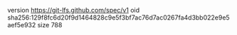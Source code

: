 version https://git-lfs.github.com/spec/v1
oid sha256:129f8fc6d20f9d1464828c9e5f3bf7ac76d7ac0267fa4d3bb022e9e5aef5e932
size 788
